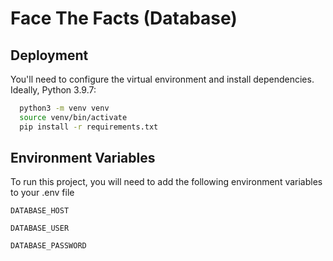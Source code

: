 
# Face The Facts (Database)




## Deployment

You'll need to configure the virtual environment and install dependencies.
Ideally, Python 3.9.7:

```bash
  python3 -m venv venv
  source venv/bin/activate
  pip install -r requirements.txt
```

  
## Environment Variables

To run this project, you will need to add the following environment variables to your .env file

`DATABASE_HOST`

`DATABASE_USER`

`DATABASE_PASSWORD`
